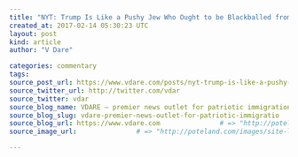 ```yaml
---
title: "NYT: Trump Is Like a Pushy Jew Who Ought to be Blackballed from Our Country Club" # => "I Made a Pretty Gem - Planet.rb"
created_at: 2017-02-14 05:30:23 UTC
layout: post
kind: article
author: "V Dare"

categories: commentary
tags: 
source_post_url: https://www.vdare.com/posts/nyt-trump-is-like-a-pushy-jew-who-ought-to-be-blackballed-from-our-country-club    # => "http://poteland.com/blog/i-made-a-pretty-gem-planet-dot-rb/"
source_twitter_url: http://twitter.com/vdar
source_twitter: vdar
source_blog_name: VDARE – premier news outlet for patriotic immigration reform
source_blog_slug: vdare-premier-news-outlet-for-patriotic-immigratio              # => "this-is-where-i-tell-you-stuff"
source_blog_url: https://www.vdare.com               # => "http://poteland.com/articles"
source_image_url:               # => "http://poteland.com/images/site-logo.png"

---
```



<!--
   &lt;div class=&quot;pf-content&quot;&gt;&lt;p&gt;&lt;a title=&quot;http://bloximages.newyork1.vip.townnews.com/tulsaworld.com/content/tncms/assets/v3/editorial/e/91/e9117664-2c9d-5485-8b3c-a345efae18fe/524cdc2b9f857.image.jpg&quot; href=&quot;http://bloximages.newyork1.vip.townnews.com/tulsaworld.com/content/tncms/assets/v3/editorial/e/91/e9117664-2c9d-5485-8b3c-a345efae18fe/524cdc2b9f857.image.jpg&quot;&gt;&lt;img class=&quot;alignright&quot; title=&quot;&quot; src=&quot;http://bloximages.newyork1.vip.townnews.com/tulsaworld.com/content/tncms/assets/v3/editorial/e/91/e9117664-2c9d-5485-8b3c-a345efae18fe/524cdc2b9f857.image.jpg&quot; alt=&quot;&quot; width=&quot;223&quot; height=&quot;178&quot; align=&quot;right&quot;&gt;&lt;/a&gt; From the &lt;em&gt;New York Times &lt;/em&gt;Editorial Page:&lt;/p&gt;
&lt;blockquote&gt;&lt;p&gt;&lt;a title=&quot;https://www.nytimes.com/2017/02/13/opinion/the-caddyshack-president.html&quot; href=&quot;https://www.nytimes.com/2017/02/13/opinion/the-caddyshack-president.html&quot;&gt;The ‘Caddyshack’ President&lt;/a&gt;&lt;br&gt;
By ELIZABETH WILLIAMSON FEB. 13, 2017&lt;/p&gt;
&lt;p&gt;… This is rule by Al Czervik, Rodney Dangerfield’s character in “Caddyshack”: a reckless, clownish boor surrounded by sycophants, determined to blow up all convention.&lt;/p&gt;&lt;/blockquote&gt;
&lt;p&gt;That sounds pretty anti-Semitic, &lt;em&gt;New York Times&lt;/em&gt;!&lt;/p&gt;&lt;div id=&quot;57966237cc52c74a5e1363c4&quot; class=&quot;vdb_player vdb_57966237cc52c74a5e1363c456bcd17ce4b018167fea5539&quot;&gt;    &lt;/div&gt;
&lt;p&gt;Isn’t Al Czervik actually supposed to be the &lt;a title=&quot;http://www.unz.com/isteve/jewish-country-club-might-blackball-obama/?highlight=czervik&quot; href=&quot;http://www.unz.com/isteve/jewish-country-club-might-blackball-obama/?highlight=czervik&quot;&gt;hero of the movie&lt;/a&gt;, not Judge Elihu Smailes?&lt;/p&gt;
&lt;p&gt;&lt;a title=&quot;https://twitter.com/PaleoDeadIift/status/794730718261821440&quot; href=&quot;https://twitter.com/PaleoDeadIift/status/794730718261821440&quot;&gt;&lt;img class=&quot;alignnone wp-image-79099 size-full&quot; title=&quot;&quot; src=&quot;http://www.unzcloud.com/wp-content/uploads/2017/02/Screenshot-2017-02-13-19.47.32.png&quot; alt=&quot;Screenshot 2017-02-13 19.47.32&quot; width=&quot;1007&quot; height=&quot;857&quot;&gt;&lt;/a&gt;&lt;/p&gt;
&lt;p&gt;Speaking of clownish, I liked this correction:&lt;/p&gt;
&lt;blockquote&gt;&lt;p&gt;Correction: February 13, 2017&lt;/p&gt;
&lt;p&gt;An earlier version of this article misstated whom Mr. Trump once introduced as “the richest guy in Germany.” It was a golf club member, not a reporter.&lt;/p&gt;&lt;/blockquote&gt;
&lt;p&gt;Of course, who doesn’t confuse a reporter with the richest guy in Germany?&lt;/p&gt;
&lt;p&gt;[&lt;a href=&quot;http://www.unz.com/isteve/nyt-trump-is-like-a-pushy-jew/&quot;&gt;Comment at Unz.com&lt;/a&gt;]&lt;/p&gt;
&lt;/div&gt;           # => "I’ve been hurting to write this ever since we had the idea of creating a Planet for Cubox..." (Continued)
   vdare-premier-news-outlet-for-patriotic-immigratio              # => "this-is-where-i-tell-you-stuff"
   https://www.vdare.com               # => "http://poteland.com/articles"
                 # => "http://poteland.com/images/site-logo.png"
<div class="pf-content"><p><a title="http://bloximages.newyork1.vip.townnews.com/tulsaworld.com/content/tncms/assets/v3/editorial/e/91/e9117664-2c9d-5485-8b3c-a345efae18fe/524cdc2b9f857.image.jpg" href="http://bloximages.newyork1.vip.townnews.com/tulsaworld.com/content/tncms/assets/v3/editorial/e/91/e9117664-2c9d-5485-8b3c-a345efae18fe/524cdc2b9f857.image.jpg"><img class="alignright" title="" src="http://bloximages.newyork1.vip.townnews.com/tulsaworld.com/content/tncms/assets/v3/editorial/e/91/e9117664-2c9d-5485-8b3c-a345efae18fe/524cdc2b9f857.image.jpg" alt="" width="223" height="178" align="right"></a> From the <em>New York Times </em>Editorial Page:</p>
<blockquote><p><a title="https://www.nytimes.com/2017/02/13/opinion/the-caddyshack-president.html" href="https://www.nytimes.com/2017/02/13/opinion/the-caddyshack-president.html">The ‘Caddyshack’ President</a><br>
By ELIZABETH WILLIAMSON FEB. 13, 2017</p>
<p>… This is rule by Al Czervik, Rodney Dangerfield’s character in “Caddyshack”: a reckless, clownish boor surrounded by sycophants, determined to blow up all convention.</p></blockquote>
<p>That sounds pretty anti-Semitic, <em>New York Times</em>!</p><div id="57966237cc52c74a5e1363c4" class="vdb_player vdb_57966237cc52c74a5e1363c456bcd17ce4b018167fea5539">    </div>
<p>Isn’t Al Czervik actually supposed to be the <a title="http://www.unz.com/isteve/jewish-country-club-might-blackball-obama/?highlight=czervik" href="http://www.unz.com/isteve/jewish-country-club-might-blackball-obama/?highlight=czervik">hero of the movie</a>, not Judge Elihu Smailes?</p>
<p><a title="https://twitter.com/PaleoDeadIift/status/794730718261821440" href="https://twitter.com/PaleoDeadIift/status/794730718261821440"><img class="alignnone wp-image-79099 size-full" title="" src="http://www.unzcloud.com/wp-content/uploads/2017/02/Screenshot-2017-02-13-19.47.32.png" alt="Screenshot 2017-02-13 19.47.32" width="1007" height="857"></a></p>
<p>Speaking of clownish, I liked this correction:</p>
<blockquote><p>Correction: February 13, 2017</p>
<p>An earlier version of this article misstated whom Mr. Trump once introduced as “the richest guy in Germany.” It was a golf club member, not a reporter.</p></blockquote>
<p>Of course, who doesn’t confuse a reporter with the richest guy in Germany?</p>
<p>[<a href="http://www.unz.com/isteve/nyt-trump-is-like-a-pushy-jew/">Comment at Unz.com</a>]</p>
</div><div class="">
    <i>Source: <a href="https://www.vdare.com">VDARE – premier news outlet for patriotic immigration reform</a></i>
</div>

